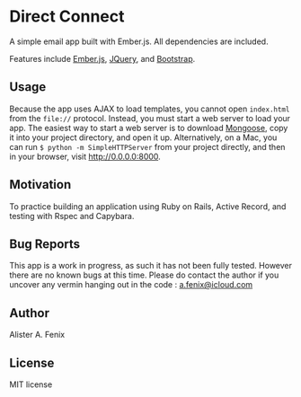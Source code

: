 Direct Connect
=======

A simple email app built with Ember.js. All dependencies are included.

Features include [Ember.js](http://emberjs.com), [JQuery](http://jquery.com/),
and [Bootstrap](http://getbootstrap.com/).


Usage
-----

Because the app uses AJAX to load templates, you cannot open `index.html` from the `file://` protocol. Instead, you must start a web server to load your app. The easiest way to start a web server is to download [Mongoose](http://cesanta.com/mongoose.shtml), copy it into your project directory, and open it up. Alternatively, on a Mac, you can run `$ python -m SimpleHTTPServer` from your project directly, and then in your browser, visit http://0.0.0.0:8000.



Motivation 
----------
To practice building an application using Ruby on Rails, Active Record, and testing with Rspec and Capybara.

Bug Reports
------------

This app is a work in progress, as such it has not been fully tested.  However there are no known bugs at this time. Please do contact the author if you uncover any vermin hanging out in the code : a.fenix@icloud.com

Author
-----

Alister A. Fenix 


License
-------

MIT license
